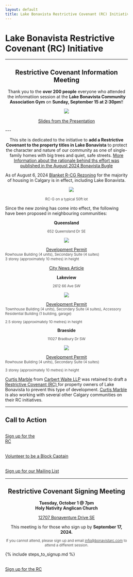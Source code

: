 ```yaml
---
layout: default
title: Lake Bonavista Restrictive Covenant (RC) Initiative
---
```



<html>
<head>
<meta name="viewport" content="width=device-width, initial-scale=1">
<style>
* {
  box-sizing: border-box;
}

/* Create two equal columns that floats next to each other */
.column {
  float: left;
  width: 50%;
  padding: 10px;
}

/* Clear floats after the columns */
.row:after {
  content: "";
  display: table;
  clear: both;
}

img {
	width: 90%;
}

.column p {
	text-align: center;
}

h1 {
  text-align: center;
}


blockquote {
  background-color: #FFFF00;
}

</style>
</head>
</html>


# Lake Bonavista Restrictive Covenant (RC) Initiative

---

<h2 align="center" id="meeting">Restrictive Covenant Information Meeting</h2>

<p align="center" style="margin-top: 0.5rem;padding-left: 0;">Thank you to the <b>over 200 people</b> everyone who attended the informatiion session at the <b>Lake Bonavista Community Association Gym</b> on <b>Sunday, September 15 at 2:30pm</b>!!</p>



<div style="text-align: center;margin-top: 0.5rem;margin-bottom: 1rem;">
    <img style="max-width: 50%;" src="../img/crowd0915.jpg">
</div>

<p align="center" style="margin-top: 0.5rem;padding-left: 0;">
  <a href="../docs/InfoSlides0915.pdf">Slides from the Presentation</a>
</p>
---


<p align="center">
This site is dedicated to the initiative to <b>add a Restrictive Covenant to the property titles in Lake Bonavista</b> to protect the character and nature of our community as one of single-family homes with big trees and quiet, safe streets. <a href="../essay">More Information about the rationale behind ths effort was published in the August 2024 Bonavista Bugle</a>
</p>


<p align="center">
  As of August 6, 2024
    <a href="https://www.calgary.ca/content/dam/www/pda/pd/publishingimages/current-projects/R-CG-residential-grade-oriented.pdf"> Blanket R-CG Rezoning</a> for the majority of housing in Calgary is in effect, including Lake Bonavista.
</p>

<div style="text-align: center;margin-top: 0.5rem;margin-bottom: 1rem; padding-left: 2rem;">
    <a href="https://www.calgary.ca/content/dam/www/pda/pd/publishingimages/current-projects/R-CG-residential-grade-oriented.pdf"><img style="max-width: 100%;" src="../img/50ft.png "></a>
</div>
<p align="center" style="padding-left: 0;font-size: .75rem;font-weight: 300;">RC-G on a typical 50ft lot</p>

Since the new zoning has come into effect, the following have been proposed in neighbouring communities:

<div class="container">
  <div class="row">
    <div class="col-sm">
      <p align="center" style="margin:0;padding-left: 0;"><b>Queensland</b></p>
        <p align="center" style="padding-left: 0;font-size: .75rem;font-weight: 300;">652 Queensland Dr SE</p>
      <p align="center"><a href="https://dmap.calgary.ca/?p=DP2024-04842"><img style="max-width: 100%;" src="../img/Queensland2.png "></a></p>
      <p align="center" style="margin:0;padding-left: 0;"><a href="https://dmap.calgary.ca/?p=DP2024-04842">Development Permit</a></p>
      <p style="margin:0;padding-left: 0;font-size: .75rem;font-weight: 300;">Rowhouse Building (4 units), Secondary Suite (4 suites)</p>
      <p style="margin:0;padding-left: 0;font-size: .75rem;font-weight: 300;">3 storey (approximately 10 metres) in height</p>
      <p align="center" style="padding-left: 0;"><a href="https://calgary.citynews.ca/2024/08/16/calgary-queensland-concerns-proposed-development/">City News Article</a></p>
    </div>
    <div class="col-sm">
      <p align="center" style="margin:0;padding-left: 0;"><b>Lakeview</b></p>
      <p align="center" style="padding-left: 0;font-size: .75rem;font-weight: 300;">2612 66 Ave SW</p>
      <p align="center"><a href="https://dmap.calgary.ca/?p=DP2024-05408"><img style="max-width: 100%;" src="../img/Lakeview.png "></a></p>
      <p align="center" style="margin:0;padding-left: 0;"><a href="https://dmap.calgary.ca/?p=DP2024-05408">Development Permit</a></p>
      <p style="margin:0;padding-left: 0;font-size: .75rem;font-weight: 300;">Townhouse Building (4 units), Secondary Suite (4 suites), Accessory Residential Building (1 building, garage)</p>
      <p style="padding-left: 0;font-size: .75rem;font-weight: 300;">2.5 storey (approximately 10 metres) in height</p>
    </div>
    <div class="col-sm">
      <p align="center" style="margin:0;padding-left: 0;"><b>Braeside</b></p>
      <p align="center" style="padding-left: 0;font-size: .75rem;font-weight: 300;">11027 Bradbury Dr SW</p>
      <p align="center"><a href="https://dmap.calgary.ca/?p=DP2024-05289"><img style="max-width: 100%;" src="../img/Braeside.png "></a></p>
      <p align="center" style="margin:0;padding-left: 0;"><a href="https://dmap.calgary.ca/?p=DP2024-05289">Development Permit</a></p>
      <p style="margin:0;padding-left: 0;font-size: .75rem;font-weight: 300;">Rowhouse Building (4 units), Secondary Suite (4 suites)</p>
      <p style="padding-left: 0;font-size: .75rem;font-weight: 300;">3 storey (approximately 10 metres) in height</p>
    </div>
  </div>
</div>

[Curtis Marble](https://carbertwaite.com/calgary-lawyers/curtis-marble/) from [Carbert Waite LLP](https://carbertwaite.com/) was retained to draft a [Restrictive Covenant (RC) ](../docs/RCJune102024-FINAL.pdf)for property owners of Lake Bonavista to prevent this type of development. [Curtis Marble](https://carbertwaite.com/calgary-lawyers/curtis-marble/) is also working with several other Calgary communities on their RC initiatives. 

---
## Call to Action

<div class="container">
  <div class="row">
    <div class="col-sm">
      <div class="col-md text-center" style="margin-bottom: 1rem;margin-top: 2rem;">
        <a class="button" href="../signup">Sign up for the<br>RC</a>
      </div>
    </div>
    <div class="col-sm">
      <div class="col-md text-center" style="margin-bottom: 1rem;margin-top: 2rem;">
        <a class="button" href="../block">Volunteer to be a Block Captain</a>
      </div>
    </div>
    <div class="col-sm">
      <div class="col-md text-center" style="margin-bottom: 1rem;margin-top: 2rem;">
        <a class="button" href="../mailinglist">Sign up for our Mailing List</a>
      </div>
    </div>
  </div>
</div>

---

<h2 align="center" id="meeting">Restrictive Covenant Signing Meeting</h2>
<p align="center" style="margin:0;padding-left: 0;"><b>Tuesday, October 1 @ 7pm</b> </p>
<p align="center" style="margin:0;padding-left: 0;"><b>Holy Nativity Anglican Church</b></p>
<p align="center" style="padding-left: 0;"><a href="https://maps.app.goo.gl/NJ5JtQFouTHuFFLN6">12707 Bonaventure Drive SE</a></p>

<p align="center" style="margin:0;padding-left: 0;">This meeting is for those who sign up by <b>September 17, 2024.</b></p>
<p align="center" style="padding-left: 0;font-size: .75rem;font-weight: 300;">If you cannot attend, please sign up and email <a href="mailto:info@bonavistarc.com">info@bonavistarc.com</a> to attend a different session.</p>

{% include steps_to_signup.md %}

<div class="col-md text-center" style="margin-bottom: 1rem;margin-top: 2rem;">
    <a class="button" href="../signup">Sign up for the RC</a>
</div>





